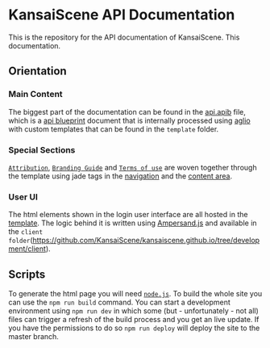 # KansaiScene API Documentation

This is the repository for the API documentation of KansaiScene. This documentation.

## Orientation

### Main Content
The biggest part of the documentation can be found in the [api.apib](https://github.com/KansaiScene/kansaiscene.github.io/blob/development/api.apib) file, which is a [api blueprint](https://apiblueprint.org/) document that is internally processed using [aglio](https://github.com/danielgtaylor/aglio) with custom templates that can be found in the `template` folder.

### Special Sections
[`Attribution`](https://github.com/KansaiScene/kansaiscene.github.io/blob/development/attribution.md), [`Branding Guide`](https://github.com/KansaiScene/kansaiscene.github.io/blob/development/branding-guide.md) and [`Terms of use`](https://github.com/KansaiScene/kansaiscene.github.io/blob/development/terms-of-use.md) are woven together through the template using jade tags in the [navigation](https://github.com/KansaiScene/kansaiscene.github.io/blob/11627eb7625f850147006cb846e2eefe755d2216/template/_bootstrap-mixins.jade#L173) and the [content area](https://github.com/KansaiScene/kansaiscene.github.io/blob/11627eb7625f850147006cb846e2eefe755d2216/template/_bootstrap-mixins.jade#L383).

### User UI
The html elements shown in the login user interface are all hosted in the [template](https://github.com/KansaiScene/kansaiscene.github.io/blob/11627eb7625f850147006cb846e2eefe755d2216/template/_bootstrap-mixins.jade#L5). The logic behind it is written using [Ampersand.js](ampersandjs.com) and available in the `client folder`(https://github.com/KansaiScene/kansaiscene.github.io/tree/development/client).

## Scripts
To generate the html page you will need [`node.js`](nodejs.org/download). To build the whole site you can use the `npm run build` command. You can start a development environment using `npm run dev` in which some (but - unfortunately - not all) files can trigger a refresh of the build process and you get an live update. If you have the permissions to do so `npm run deploy` will deploy the site to the master branch.